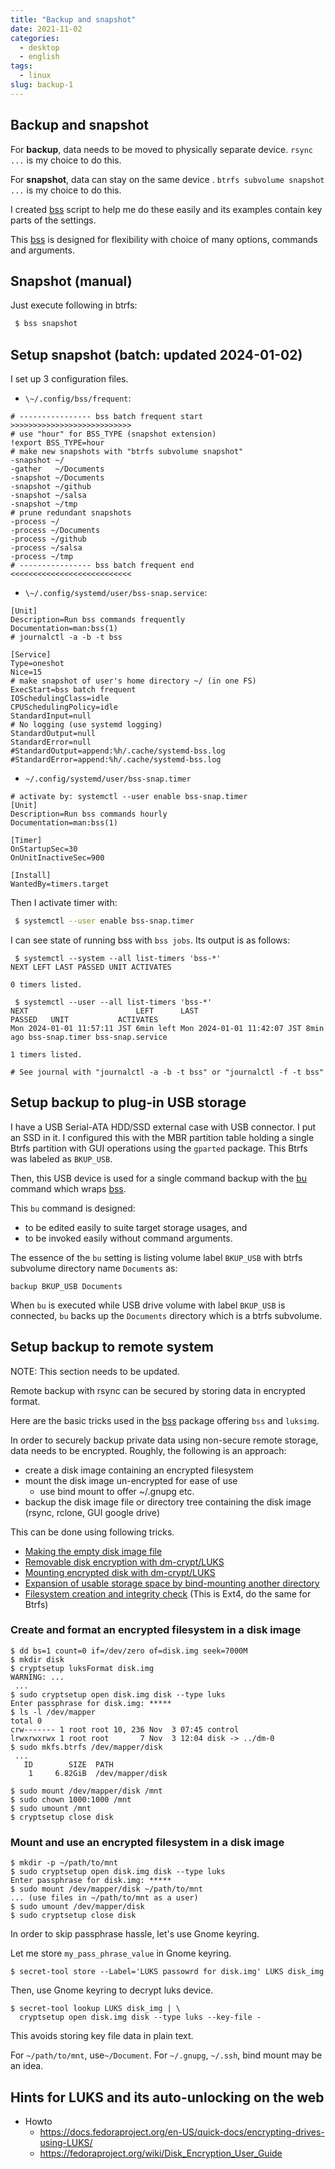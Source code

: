 ```yaml
---
title: "Backup and snapshot"
date: 2021-11-02
categories:
  - desktop
  - english
tags:
  - linux
slug: backup-1
---
```


## Backup and snapshot

For **backup**, data needs to be moved to physically separate device.  `rsync ...` is
my choice to do this.

For **snapshot**, data can stay on the same device .  `btrfs subvolume snapshot ...`
is my choice to do this.

I created [bss](https://github.com/osamuaoki/bss) script to help me do these easily
and its examples contain key parts of the settings.

This [bss](https://github.com/osamuaoki/bss) is designed for flexibility with
choice of many options, commands and arguments.

## Snapshot (manual)

Just execute following in btrfs:

```sh
 $ bss snapshot
```

## Setup snapshot (batch: updated 2024-01-02)

I set up 3 configuration files.

* `\~/.config/bss/frequent`:
```
# ---------------- bss batch frequent start >>>>>>>>>>>>>>>>>>>>>>>>>>>
# use "hour" for BSS_TYPE (snapshot extension)
!export BSS_TYPE=hour
# make new snapshots with "btrfs subvolume snapshot"
-snapshot ~/
-gather   ~/Documents
-snapshot ~/Documents
-snapshot ~/github
-snapshot ~/salsa
-snapshot ~/tmp
# prune redundant snapshots
-process ~/
-process ~/Documents
-process ~/github
-process ~/salsa
-process ~/tmp
# ---------------- bss batch frequent end   <<<<<<<<<<<<<<<<<<<<<<<<<<<
```

* `\~/.config/systemd/user/bss-snap.service`:

```
[Unit]
Description=Run bss commands frequently
Documentation=man:bss(1)
# journalctl -a -b -t bss

[Service]
Type=oneshot
Nice=15
# make snapshot of user's home directory ~/ (in one FS)
ExecStart=bss batch frequent
IOSchedulingClass=idle
CPUSchedulingPolicy=idle
StandardInput=null
# No logging (use systemd logging)
StandardOutput=null
StandardError=null
#StandardOutput=append:%h/.cache/systemd-bss.log
#StandardError=append:%h/.cache/systemd-bss.log
```

* `~/.config/systemd/user/bss-snap.timer`
```
# activate by: systemctl --user enable bss-snap.timer
[Unit]
Description=Run bss commands hourly
Documentation=man:bss(1)

[Timer]
OnStartupSec=30
OnUnitInactiveSec=900

[Install]
WantedBy=timers.target
```

Then I activate timer with:
```sh
 $ systemctl --user enable bss-snap.timer
```

I can see state of running bss with `bss jobs`.  Its output is as follows:
```
 $ systemctl --system --all list-timers 'bss-*'
NEXT LEFT LAST PASSED UNIT ACTIVATES

0 timers listed.

 $ systemctl --user --all list-timers 'bss-*'
NEXT                        LEFT      LAST                        PASSED   UNIT           ACTIVATES
Mon 2024-01-01 11:57:11 JST 6min left Mon 2024-01-01 11:42:07 JST 8min ago bss-snap.timer bss-snap.service

1 timers listed.

# See journal with "journalctl -a -b -t bss" or "journalctl -f -t bss"
```

## Setup backup to plug-in USB storage

I have a USB Serial-ATA HDD/SSD external case with USB connector.  I put an SSD
in it.  I configured this with the MBR partition table holding a single Btrfs
partition with GUI operations using the `gparted` package.  This Btrfs was
labeled as `BKUP_USB`.

Then, this USB device is used for a single command backup with the
[bu](https://github.com/osamuaoki/osamu-utils/blob/main/bu) command which wraps
[bss](https://github.com/osamuaoki/bss).

This `bu` command is designed:
* to be edited easily to suite target storage usages, and
* to be invoked easily without command arguments.

The essence of the `bu` setting is listing volume label `BKUP_USB` with btrfs
subvolume directory name `Documents` as:

```
backup BKUP_USB Documents
```
When `bu` is executed while USB drive volume with label `BKUP_USB` is
connected, `bu` backs up the `Documents` directory which is a btrfs subvolume.

## Setup backup to remote system

NOTE: This section needs to be updated.

Remote backup with rsync can be secured by storing data in encrypted format.

Here are the basic tricks used in the [bss](https://github.com/osamuaoki/bss)
package offering `bss` and `luksimg`.

In order to securely backup private data using non-secure remote storage, data
needs to be encrypted.  Roughly, the following is an approach:

* create a disk image containing an encrypted filesystem
* mount the disk image un-encrypted for ease of use
    * use bind mount to offer ~/.gnupg etc.
* backup the disk image file or directory tree containing the disk image (rsync, rclone, GUI google drive)

This can be done using following tricks.

* [Making the empty disk image file](https://www.debian.org/doc/manuals/debian-reference/ch09.en.html#_making_the_empty_disk_image_file)
* [Removable disk encryption with dm-crypt/LUKS](https://www.debian.org/doc/manuals/debian-reference/ch09.en.html#_removable_disk_encryption_with_dm_crypt_luks)
* [Mounting encrypted disk with dm-crypt/LUKS](https://www.debian.org/doc/manuals/debian-reference/ch09.en.html#_mounting_encrypted_disk_with_dm_crypt_luks)
* [Expansion of usable storage space by bind-mounting another directory](https://www.debian.org/doc/manuals/debian-reference/ch09.en.html#_expansion_of_usable_storage_space_by_bind_mounting_another_directory)
* [Filesystem creation and integrity check](https://www.debian.org/doc/manuals/debian-reference/ch09.en.html#_filesystem_creation_and_integrity_check) (This is Ext4, do the same for Btrfs)

### Create and format an encrypted filesystem in a disk image

```
$ dd bs=1 count=0 if=/dev/zero of=disk.img seek=7000M
$ mkdir disk
$ cryptsetup luksFormat disk.img
WARNING: ...
 ...
$ sudo cryptsetup open disk.img disk --type luks
Enter passphrase for disk.img: *****
$ ls -l /dev/mapper
total 0
crw------- 1 root root 10, 236 Nov  3 07:45 control
lrwxrwxrwx 1 root root       7 Nov  3 12:04 disk -> ../dm-0
$ sudo mkfs.btrfs /dev/mapper/disk
 ...
   ID        SIZE  PATH
    1     6.82GiB  /dev/mapper/disk

$ sudo mount /dev/mapper/disk /mnt
$ sudo chown 1000:1000 /mnt
$ sudo umount /mnt
$ cryptsetup close disk
```

### Mount and use an encrypted filesystem in a disk image

```
$ mkdir -p ~/path/to/mnt
$ sudo cryptsetup open disk.img disk --type luks
Enter passphrase for disk.img: *****
$ sudo mount /dev/mapper/disk ~/path/to/mnt
... (use files in ~/path/to/mnt as a user)
$ sudo umount /dev/mapper/disk
$ sudo cryptsetup close disk
```

In order to skip passphrase hassle, let's use Gnome keyring.

Let me store `my_pass_phrase_value` in Gnome keyring.

```
$ secret-tool store --Label='LUKS passowrd for disk.img' LUKS disk_img
```

Then, use Gnome keyring to decrypt luks device.

```
$ secret-tool lookup LUKS disk_img | \
  cryptsetup open disk.img disk --type luks --key-file -
```

This avoids storing key file data in plain text.

For `~/path/to/mnt`, use`~/Document`.  For `~/.gnupg`, `~/.ssh`, bind mount may
be an idea.

## Hints for LUKS and its auto-unlocking on the web

* Howto
    * https://docs.fedoraproject.org/en-US/quick-docs/encrypting-drives-using-LUKS/
    * https://fedoraproject.org/wiki/Disk_Encryption_User_Guide

<!-- vim: set sw=2 sts=2 ai si et tw=79 ft=markdown: -->
